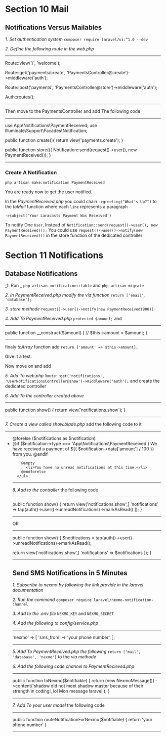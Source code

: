 # Section 10 Mail

## Notifications Versus Mailables

_1. Set authentication system_ `composer require laravel/ui:^1.0 --dev`

_2. Define the following route in the web.php_

---

Route::view('/', 'welcome');

Route::get('payments/create', 'PaymentsController@create')->middleware('auth');

Route::post('payments', 'PaymentsController@store')->middleware('auth');

Auth::routes();

---

Then move to the PaymentsController and add The following code

---

use App\Notifications\PaymentReceived;
use Illuminate\Support\Facades\Notification;

public function create(){
return view('payments.create');
}

public function store(){
Notification::send(request()->user(), new PaymentReceived());
}

---

### Create A Notification

`php artisan make:notification PaymentReceived`

You are ready now to get the user notified.

In the _PaymentReceived.php_ you could chain `->greeting("What's Up?")` to the _toMail_ function where each `line` represents a paragraph

`->subject('Your Laracasts Payment Was Received')`

To notify One `User`, Instead of `Notification::send(request()->user(), new PaymentReceived());` You could use `request()->user()->notify(new PaymentReceived())` in the store function of the dedicated controller

# Section 11 Notifications

## Database Notifications

_1. Run _ `php artisan notifications:table` and `php artisan migrate`

_2. In PaymentReceived.php modify the via function_ `return ['email', 'database'];`

_3. store methode_ `request()->user()->notify(new PaymentReceived(900))`

_4. Add To PaymentReceived.php_ `protected $amount;` and

---

public function \_\_construct($amount)
    {
        //
        $this->amount = \$amount;
}

---

finaly _toArray_ function add `return ['amount' => $this->amount];`

Give it a test.

Now move on and add

_5. Add To web.php_ `Route::get('notifications', 'UserNotificationsController@show')->middleware('auth');` and create the dedicated controller

_6. Add To the controller created above_

---

public function show()
{
return view('notifications.show');
}

---

_7. Create a view called show.blade.php_ add the following code to it

---

 <ul>
        @forelse ($notifications as $notification)
            <li>
              @if ($notification->type === 'App\Notifications\PaymentReceived')
                We have received a payment of ${{ $notification->data['amount'] / 100 }} from you.
              @endif
            </li>

        @empty
          <li>You have no unread notifications at this time.</li>
        @endforelse
      </ul>

---

_8. Add to the controller_ the following code

---

public function show()
{
return view('notifications.show',[
'notifications' => tap(auth()->user()->unreadNotifications)->markAsRead()
]);
}

---

OR

---

public function show()
{
\$notifications = tap(auth()->user()->unreadNotifications)->markAsRead();

return view('notifications.show',[
'notifications' => $notifications
]);
}

---

## Send SMS Notifications in 5 Minutes

_1. Subscribe to nexmo by following the link provide in the laravel documentation_

_2. Run the command_ `composer require laravel/nexmo-notification-channel`

_3. Add to the .env file_ `NEXMO_KEY` and `NEXMO_SECRET`

_4. Add the following to config/service.php_

---

'nexmo' => [
'sms_from' => 'your phone number',
],

---

_5. Add To PaymentReceived.php the following_
`return ['mail', 'database', 'nexmo']` to the _via methode_

_6. Add the following code channel to PaymentRecieved.php_

---

public function toNexmo(\$notifiable)
{
return (new NexmoMessage())
->content('shadow did not meet shadow master because of their strength in coding!, lol Mon message laravel');
}

---

_7. Add To your user model_ the following code

---

public function routeNotificationForNexmo(\$notifiable)
{
return 'your phone number'
}

---
